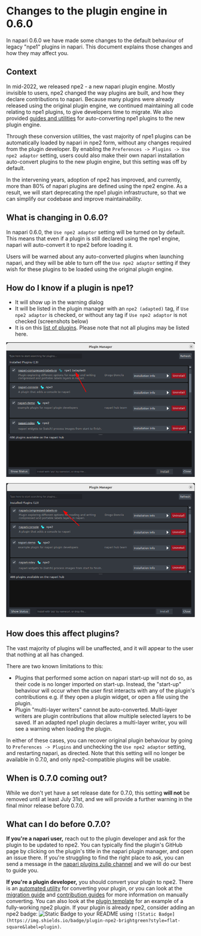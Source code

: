 # Changes to the plugin engine in 0.6.0

In napari 0.6.0 we have made some changes to the default behaviour of legacy "npe1" plugins in napari. This document explains those changes and how they may affect you.

## Context

In mid-2022, we released npe2 - a new napari plugin engine. Mostly invisible to users, npe2 changed the way plugins are built, and how they declare contributions to napari. Because many plugins were already released using the original plugin engine, we continued maintaining all code relating to npe1 plugins, to give developers time to migrate. We also provided [guides and utilities](npe2-migration-guide) for auto-converting npe1 plugins to the new plugin engine.

Through these conversion utilities, the vast majority of npe1 plugins can be automatically loaded by napari in npe2 form, without any changes required from the plugin developer. By enabling the `Preferences -> Plugins -> Use npe2 adaptor` setting, users could also make their own napari installation auto-convert plugins to the new plugin engine, but this setting was off by default.

In the intervening years, adoption of npe2 has improved, and currently, more than 80% of napari plugins are defined using the npe2 engine. As a result, we will start deprecating the npe1 plugin infrastructure, so that we can simplify our codebase and improve maintainability.

## What is changing in 0.6.0?

In napari 0.6.0, the `Use npe2 adaptor` setting will be turned on by default. This means that even if a plugin is still declared using the npe1 engine, napari will auto-convert it to npe2 before loading it.

Users will be warned about any auto-converted plugins when launching napari, and they will be able to turn off the `Use npe2 adaptor` setting if they wish for these plugins to be loaded using the original plugin engine.

## How do I know if a plugin is npe1?

- It will show up in the warning dialog
- It will be listed in the plugin manager with an `npe2 (adapted)` tag, if `Use npe2 adaptor` is checked, or without any tag if `Use npe2 adaptor` is not checked (screenshots below)
- It is on this [list of plugins](https://gist.github.com/DragaDoncila/feb87fcbadc756269fdf99000a6ea77c). Please note that not all plugins may be listed here.

![Adapted npe1 plugin with tag](./images/adapted_plugin_with_tag.png)

![Native npe1 plugin with no tag](./images/npe1_plugin_no_tag.png)

## How does this affect plugins?

The vast majority of plugins will be unaffected, and it will appear to the user that nothing at all has changed. 

There are two known limitations to this:

- Plugins that performed some action on napari start-up will not do so, as their code is no longer imported on start-up. Instead, the "start-up" behaviour will occur when the user first interacts with any of the plugin's contributions e.g. if they open a plugin widget, or open a file using the plugin.
- Plugin "multi-layer writers" cannot be auto-converted. Multi-layer writers are plugin contributions that allow multiple selected layers to be saved. If an adapted npe1 plugin declares a multi-layer writer, you will see a warning when loading the plugin.

In either of these cases, you can recover original plugin behaviour by going to `Preferences -> Plugins` and unchecking the `Use npe2 adaptor` setting, and restarting napari, as directed. Note that this setting will no longer be available in 0.7.0, and only npe2-compatible plugins will be usable.

## When is 0.7.0 coming out?

While we don't yet have a set release date for 0.7.0, this setting **will not** be removed until at least July 31st, and we will provide a further warning in the final minor release before 0.7.0.

## What can I do before 0.7.0?

**If you're a napari user,** reach out to the plugin developer and ask for the plugin to be updated to npe2. You can typically find the plugin's GitHub page by clicking on the plugin's title in the napari plugin manager, and open an issue there. If you're struggling to find the right place to ask, you can send a message in the [napari plugins zulip channel](https://napari.zulipchat.com/#narrow/channel/309872-plugins) and we will do our best to guide you.

**If you're a plugin developer,** you should convert your plugin to npe2. There is an [automated utility](npe2-migration-guide#migrating-using-the-npe2-command-line-tool) for converting your plugin, or you can look at the [migration guide](npe2-migration-guide#migration-reference) and [contribution guides](../building_a_plugin/guides) for more information on manually converting. You can also look at the [plugin template](https://github.com/napari/napari-plugin-template) for an example of a fully-working npe2 plugin. If your plugin is already npe2, consider adding an npe2 badge: ![Static Badge](https://img.shields.io/badge/plugin-npe2-brightgreen?style=flat-square&label=plugin) to your README using `![Static Badge](https://img.shields.io/badge/plugin-npe2-brightgreen?style=flat-square&label=plugin)`.